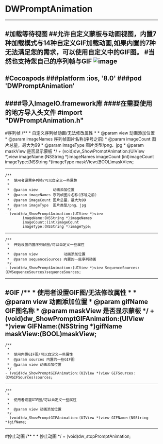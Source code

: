 # DWPromptAnimation
---
#加载等待视图
##允许自定义蒙板与动画视图，内置7种加载模式与14种自定义GIF加载动画,如果内置的7种无法满足您的需求，可以使用自定义中的GIF图。
#当然也支持您自己的序列帧与GIF
![image](https://github.com/dwanghello/DWPromptAnimation/blob/master/DWPromptAnimation.gif)
---
#Cocoapods
###platform :ios, '8.0'
###pod 'DWPromptAnimation'
---
####导入ImageIO.framework库
####在需要使用的地方导入头文件
	#import "DWPromptAnimation.h"
---
#序列帧
	/**
	 *  自定义序列帧动画/无法修改属性
 	 *
 	 *  @param view       动画添加位置
 	 *  @param imageNames 序列帧图片名称(序号之前)
 	 *  @param imageCount 图片总量，最大为99
 	 *  @param imageType  图片类型/png、jpg
 	 *  @param maskView   是否显示蒙板
 	 */
	+ (void)dw_ShowPromptAnimation:(UIView *)view 
			imageName:(NSString *)imageNames 
			imageCount:(int)imageCount 
			imageType:(NSString *)imageType 
			maskView:(BOOL)maskView;
	
---
	/**
 	 *  使用者设置序列帧/可以自定义一些属性
	 *
 	 *  @param view       动画添加位置
 	 *  @param imageNames 序列帧图片名称(序号之前)
	 *  @param imageCount 图片总量，最大为99
 	 *  @param imageType  图片类型/png、jpg
	 */
	- (void)dw_ShowPromptAnimation:(UIView *)view 
			imageName:(NSString *)imageNames 
			imageCount:(int)imageCount 
			imageType:(NSString *)imageType;
	
---
	/**
 	 *  开始设置内置序列帧图/可以自定义一些属性
	 *
 	 *  @param view            动画添加位置
	 *  @param sequenceSources 内置的一些序列动画
	 */
	- (void)dw_ShowPromptAnimation:(UIView *)view SequenceSources:(DWSequenceSources)sequenceSources;

---
#GIF
	/**
	 *  使用者设置GIF图/无法修改属性
 	 *
	 *  @param view    动画添加位置
	 *  @param gifName GIF图名称
	 *  @param maskView 是否显示蒙板
	 */
	+ (void)dw_ShowPromptGIFAnimation:(UIView *)view GIFName:(NSString *)gifName maskView:(BOOL)maskView;
---
	/**
 	 *
 	 *  使用内置GIF图/可以自定义一些属性
 	 *  @param sources 内置的一些GIF图
 	 *  @param view 动画添加位置
 	 */
	- (void)dw_ShowPromptGIFAnimation:(UIView *)view GIFSources:(DWGIFSources)sources;
---
	/**
 	 *
 	 *  使用者设置GIF图/可以自定义一些属性
 	 *
 	 *  @param view 动画添加位置
 	 */
	- (void)dw_ShowPromptGIFAnimation:(UIView *)view GIFName:(NSString *)gifName;
---
#停止动画
	/**
 	 *
 	 *  停止动画
  	 */
	+ (void)dw_stopPromptAnimation;

